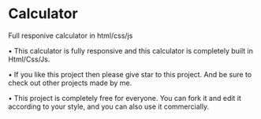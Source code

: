# Calculator
Full responive calculator in html/css/js

• This calculator is fully responsive and this calculator is completely built in Html/Css/Js. 

• If you like this project then please give star to this project. And be sure to check out other projects made by me.

• This project is completely free for everyone. You can fork it and edit it according to your style, and you can also use it commercially.

